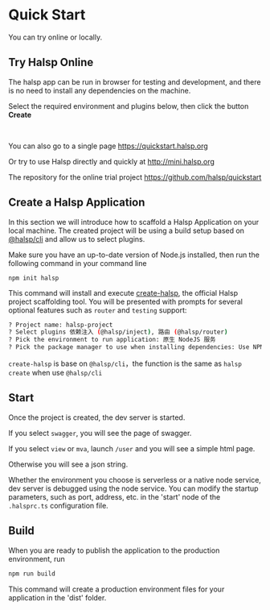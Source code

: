 # Quick Start

You can try online or locally.

## Try Halsp Online

The halsp app can be run in browser for testing and development, and there is no need to install any dependencies on the machine.

Select the required environment and plugins below, then click the button **Create**

<ClientOnly>
  <QuickStart />
</ClientOnly>

<br />

You can also go to a single page <https://quickstart.halsp.org>

Or try to use Halsp directly and quickly at <http://mini.halsp.org>

The repository for the online trial project <https://github.com/halsp/quickstart>

## Create a Halsp Application

In this section we will introduce how to scaffold a Halsp Application on your local machine. The created project will be using a build setup based on [@halsp/cli](./cli) and allow us to select plugins.

Make sure you have an up-to-date version of Node.js installed, then run the following command in your command line

```
npm init halsp
```

This command will install and execute [create-halsp](https://www.npmjs.com/package/create-halsp), the official Halsp project scaffolding tool. You will be presented with prompts for several optional features such as `router` and `testing` support:

```bash
? Project name: halsp-project
? Select plugins 依赖注入 (@halsp/inject), 路由 (@halsp/router)
? Pick the environment to run application: 原生 NodeJS 服务
? Pick the package manager to use when installing dependencies: Use NPM
```

`create-halsp` is base on `@halsp/cli`，the function is the same as `halsp create` when use `@halsp/cli`

## Start

Once the project is created, the dev server is started.

If you select `swagger`, you will see the page of swagger.

If you select `view` or `mva`, launch `/user` and you will see a simple html page.

Otherwise you will see a json string.

Whether the environment you choose is serverless or a native node service, dev server is debugged using the node service. You can modify the startup parameters, such as port, address, etc. in the 'start' node of the `.halsprc.ts` configuration file.

## Build

When you are ready to publish the application to the production environment, run

```bash
npm run build
```

This command will create a production environment files for your application in the 'dist' folder.
